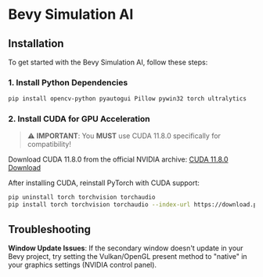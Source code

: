 # Bevy Simulation AI

## Installation

To get started with the Bevy Simulation AI, follow these steps:

### 1. Install Python Dependencies

```sh
pip install opencv-python pyautogui Pillow pywin32 torch ultralytics
```


### 2. Install CUDA for GPU Acceleration

> ⚠️ **IMPORTANT**: You **MUST** use CUDA 11.8.0 specifically for compatibility!

Download CUDA 11.8.0 from the official NVIDIA archive:
[CUDA 11.8.0 Download](https://developer.nvidia.com/cuda-11-8-0-download-archive)

After installing CUDA, reinstall PyTorch with CUDA support:

```sh
pip uninstall torch torchvision torchaudio
pip install torch torchvision torchaudio --index-url https://download.pytorch.org/whl/cu118
```


## Troubleshooting

**Window Update Issues**: If the secondary window doesn't update in your Bevy project, try setting the Vulkan/OpenGL present method to "native" in your graphics settings (NVIDIA control panel).
